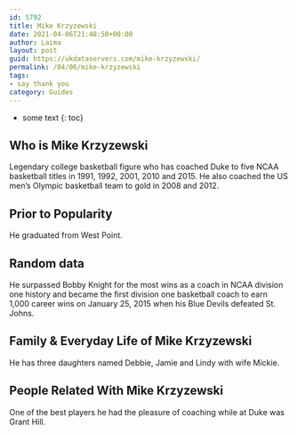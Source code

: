```yaml
---
id: 5792
title: Mike Krzyzewski
date: 2021-04-06T21:48:50+00:00
author: Laima
layout: post
guid: https://ukdataservers.com/mike-krzyzewski/
permalink: /04/06/mike-krzyzewski
tags:
- say thank you
category: Guides
---
```


* some text
{: toc}


## Who is Mike Krzyzewski
                  
                  
                  
Legendary college basketball figure who has coached Duke to five NCAA basketball titles in 1991, 1992, 2001, 2010 and 2015. He also coached the US men&#8217;s Olympic basketball team to gold in 2008 and 2012.
                  
              
            
              
            
                
                
                
## Prior to Popularity
                  
                  
                  
He graduated from West Point.
                  
              
            
              
            
                
                
                
## Random data
                  
                  
                  
He surpassed Bobby Knight for the most wins as a coach in NCAA division one history and became the first division one basketball coach to earn 1,000 career wins on January 25, 2015 when his Blue Devils defeated St. Johns.
                  
              
            
              
            
                
                
                
## Family & Everyday Life of Mike Krzyzewski
                  
                  
                  
He has three daughters named Debbie, Jamie and Lindy with wife Mickie.
                  
              
            
              
            
                
                
                
## People Related With Mike Krzyzewski
                  
                  
                  
One of the best players he had the pleasure of coaching while at Duke was Grant Hill.
                  
              
            
              
            
                
              
            
              
              
            
            
              
            
          
          
          